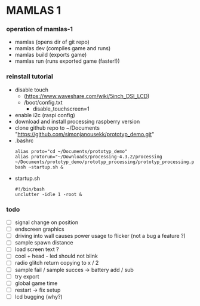 # MAMLAS 1

### operation of mamlas-1

- mamlas (opens dir of git repo)
- mamlas dev (compiles game and runs)
- mamlas build (exports game)
- mamlas run (runs exported game (faster!))

### reinstall tutorial

- disable touch
  - (https://www.waveshare.com/wiki/5inch_DSI_LCD)
  - /boot/config.txt
    - disable_touchscreen=1
- enable i2c (raspi config)
- download and install processing raspberry version
- clone github repo to ~/Documents "https://github.com/simonjanousekk/prototyp_demo.git"
- .bashrc
  ```
  alias proto="cd ~/Documents/prototyp_demo"
  alias protorun="~/Downloads/processing-4.3.2/processing ~/Documents/prototyp_demo/prototyp_processing/prototyp_processing.pde"
  bash ~startup.sh &
  ```
- startup.sh
  ```
  #!/bin/bash
  unclutter -idle 1 -root &
  ```

### todo

- [ ] signal change on position
- [ ] endscreen graphics
- [ ] driving into wall causes power usage to flicker (not a bug a feature ?)
- [ ] sample spawn distance
- [ ] load screen text ?
- [ ] cool + head - led should not blink
- [ ] radio glitch return copying to x / 2
- [ ] sample fail / sample succes -> battery add / sub
- [ ] try export
- [ ] global game time
- [ ] restart -> fix setup
- [ ] lcd bugging (why?)
